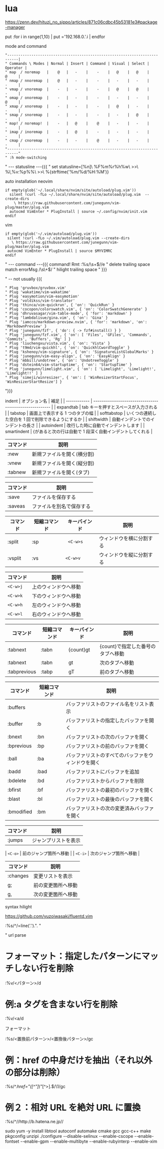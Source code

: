# lua<!--{{{-->

<https://zenn.dev/hituzi_no_sippo/articles/871c06cdbc45b53181e3#package-manager>

<!--}}}-->

put <!--{{{-->
:for i in range(1,10) | put ='192.168.0.'.i | endfor

<!--}}}-->

mode and command<!--{{{-->

```
"---------------------------------------------------------------------------|
" Commands \ Modes | Normal | Insert | Command | Visual | Select | Operator |
" map  / noremap   |    @   |   -    |    -    |   @    |   @    |    @     |
" nmap / nnoremap  |    @   |   -    |    -    |   -    |   -    |    -     |
" vmap / vnoremap  |    -   |   -    |    -    |   @    |   @    |    -     |
" omap / onoremap  |    -   |   -    |    -    |   -    |   -    |    @     |
" xmap / xnoremap  |    -   |   -    |    -    |   @    |   -    |    -     |
" smap / snoremap  |    -   |   -    |    -    |   -    |   @    |    -     |
" map! / noremap!  |    -   |   @    |    @    |   -    |   -    |    -     |
" imap / inoremap  |    -   |   @    |    -    |   -    |   -    |    -     |
" cmap / cnoremap  |    -   |   -    |    @    |   -    |   -    |    -     |
"---------------------------------------------------------------------------"
" :h mode-switching
```

<!--}}}-->

" --- statusline ---{{{
" set statusline=[%n]\ %F%m%r%h%w\ >>\ %l,%v:%p%%\ >>\ %{strftime('%m/%d/%H:%M')}

<!--}}}-->

auto installation<!--{{{-->
neovim

```vim
if empty(glob('~/.local/share/nvim/site/autoload/plug.vim'))
  silent !curl -fLo ~/.local/share/nvim/site/autoload/plug.vim  --create-dirs
    \ https://raw.githubusercontent.com/junegunn/vim-plug/master/plug.vim
  autocmd VimEnter * PlugInstall | source ~/.config/nvim/init.vim
endif
```

vim

```vim
if empty(glob('~/.vim/autoload/plug.vim'))
 silent !curl -fLo ~/.vim/autoload/plug.vim --create-dirs
   \ https://raw.githubusercontent.com/junegunn/vim-plug/master/plug.vim
 autocmd VimEnter * PlugInstall | source $MYVIMRC
endif

```

<!--}}}-->

" --- command ---{{{
command! Rmt :%s/\s\+$//e " delete trailing space
match errorMsg /\s\+$/ " hilight trailing space
" }}}

" -- not usually {{{

```
" Plug 'gruvbox/gruvbox.vim'
" Plug 'wakatime/vim-wakatime'
" Plug 'easymotion/vim-easymotion'
" Plug 'voldikss/vim-translator'
" Plug 'thinca/vim-quickrun', { 'on': 'QuickRun' }
" Plug 'cocopon/colorswatch.vim', { 'on': 'ColorSwatchGenerate' }
" Plug 'dhruvasagar/vim-table-mode', { 'for': 'markdown' }
" Plug 'lambdalisue/gina.vim', { 'on': 'Gina' }
" Plug 'iamcco/markdown-preview.nvim', { 'for': 'markdown', 'on': 'MarkdownPreview' }
" Plug 'junegunn/fzf', { 'do': { -> fzf#install() } }
" Plug 'junegunn/fzf.vim', { 'on': [ 'Files', 'GFiles', 'Commands', 'Commits', 'Buffers', 'Rg' ] }
" Plug 'liuchengxu/vista.vim', { 'on': 'Vista' }
" Plug 't9md/vim-quickhl', { 'on': 'QuickhlCwordToggle' }
" Plug 'kshenoy/vim-signature', { 'on': 'SignatureListGlobalMarks' }
" Plug 'junegunn/vim-easy-align', { 'on': 'EasyAlign' }
" Plug 'mbbill/undotree', { 'on': 'UndotreeToggle' }
" Plug 'dstein64/vim-startuptime', { 'on': 'StartupTime' }
" Plug 'junegunn/limelight.vim', { 'on': [ 'Limelight', 'Limelight!', 'Limelight!!' ] }
" Plug 'simeji/winresizer', { 'on': [ 'WinResizerStartFocus', 'WinResizerStartResize'] }
```

"}}}

indent<!--{{{-->
| オプション名 | 補足 |
| ------------ | -------------------------------------------------------- |
| expandtab | tab キーを押すとスペースが入力される |
| tabstop | 画面上で表示する 1 つのタブの幅 |
| softtabstop | いくつの連続した空白を 1 回で削除できるようにするか |
| shiftwidth | 自動インデントでのインデントの長さ |
| autoindent | 改行した時に自動でインデントします |
| smartindent | {があると次の行は自動で 1 段深く自動インデントしてくれる |

<!--}}}-->

| コマンド | 説明                       |
| -------- | -------------------------- |
| :new     | 新規ファイルを開く(横分割) |
| :vnew    | 新規ファイルを開く(縦分割) |
| :tabnew  | 新規ファイルを開く(タブ)   |

| コマンド | 説明                     |
| -------- | ------------------------ |
| :save    | ファイルを保存する       |
| :saveas  | ファイルを別名で保存する |

| コマンド | 短縮コマンド | キーバインド | 説明                     |
| -------- | ------------ | ------------ | ------------------------ |
| :split   | :sp          | ` <C-w>s`    | ウィンドウを横に分割する |
| :vsplit  | :vs          | `<C-w>v`     | ウィンドウを縦に分割する |

| コマンド | 説明                 |
| -------- | -------------------- |
| `<C-w>j` | 上のウィンドウへ移動 |
| `<C-w>k` | 下のウィンドウへ移動 |
| `<C-w>h` | 左のウィンドウへ移動 |
| `<C-w>l` | 右のウィンドウへ移動 |

| コマンド     | 短縮コマンド | キーバインド | 説明                              |
| ------------ | ------------ | ------------ | --------------------------------- |
| :tabnext     | :tabn        | {count}gt    | {count}で指定した番号のタブへ移動 |
| :tabnext     | :tabn        | gt           | 次のタブへ移動                    |
| :tabprevious | :tabp        | gT           | 前のタブへ移動                    |

| コマンド   | 短縮コマンド | 説明                                               |
| ---------- | ------------ | -------------------------------------------------- |
| :buffers   |              | バッファリストのファイル名をリスト表示             |
| :buffer    | :b           | バッファリストの指定したバッファを開く             |
| :bnext     | :bn          | バッファリストの次のバッファを開く                 |
| :bprevious | :bp          | バッファリストの前のバッファを開く                 |
| :ball      | :ba          | バッファリストのすべてのバッファをウィンドウを開く |
| :badd      | :bad         | バッファリストにバッファを追加                     |
| :bdelete   | :bd          | バッファリストからバッファを削除                   |
| :bfirst    | :bf          | バッファリストの最初のバッファを開く               |
| :blast     | :bl          | バッファリストの最後のバッファを開く               |
| :bmodified | :bm          | バッファリストの次の変更済みバッファを開く         |

| コマンド | 説明                 |
| -------- | -------------------- |
| :jumps   | ジャンプリストを表示 |

| `<C-o>` | 前のジャンプ箇所へ移動 |
| `<C-i>` | 次のジャンプ箇所へ移動 |

| コマンド | 説明               |
| -------- | ------------------ |
| :changes | 変更リストを表示   |
| g;       | 前の変更箇所へ移動 |
| g,       | 次の変更箇所へ移動 |

syntax hilight

<https://github.com/yuzoiwasaki/fluentd.vim>

:%s/^/\=line('.').". "

" url parse<!--{{{-->

# フォーマット：指定したパターンにマッチしない行を削除

:%v/<パターン>/d

# 例:a タグを含まない行を削除

:%v/<a/d

フォーマット

:%s/<置換前パターン>/<置換後パターン>/gc

# 例：href の中身だけを抽出（それ以外の部分は削除）

:%s/^._href="\([^"]_\)"[^>]_._$/\1/gc

# 例２：相対 URL を絶対 URL に置換

:%s/^\//http:\/\/b.hatena.ne.jp\//

<!--}}}-->

sudo yum -y install libtool autoconf automake cmake gcc gcc-c++ make pkgconfig unzipi
./configure --disable-selinux --enable-cscope --enable-fontset --enable-gpm --enable-multibyte --enable-rubyinterp --enable-xim
